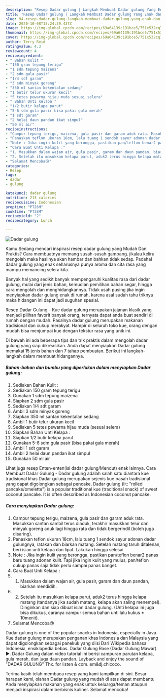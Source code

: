 ```yaml
---
description: "Resep Dadar gulung | Langkah Membuat Dadar gulung Yang Enak dan Simpel"
title: "Resep Dadar gulung | Langkah Membuat Dadar gulung Yang Enak dan Simpel"
slug: 94-resep-dadar-gulung-langkah-membuat-dadar-gulung-yang-enak-dan-simpel
date: 2020-10-08T15:24:39.437Z
image: https://img-global.cpcdn.com/recipes/69a64139c191bce5/751x532cq70/dadar-gulung-foto-resep-utama.jpg
thumbnail: https://img-global.cpcdn.com/recipes/69a64139c191bce5/751x532cq70/dadar-gulung-foto-resep-utama.jpg
cover: https://img-global.cpcdn.com/recipes/69a64139c191bce5/751x532cq70/dadar-gulung-foto-resep-utama.jpg
author: Terry Reid
ratingvalue: 4.3
reviewcount: 4
recipeingredient:
- " Bahan Kulit "
- "150 gram tepung terigu"
- "1 sdm tepung maizena"
- "2 sdm gula pasir"
- "1/4 sdt garam"
- "3 sdm minyak goreng"
- "350 ml santan kekentalan sedang"
- "1 butir telur ukuran kecil"
- "5 tetes pewarna hijau muda sesuai selera"
- " Bahan Unti Kelapa "
- "1/2 butir kelapa parut"
- "5-6 sdm gula pasir bisa pakai gula merah"
- "1 sdt garam"
- "2 helai daun pandan ikat simpul"
- "50 ml air"
recipeinstructions:
- "Campur tepung terigu, maizena, gula pasir dan garam aduk rata. Masukkan santan sambil terus diaduk, terakhir masukkan telur dan minyak goreng aduk lagi hingga rata dan tidak bergerindil (boleh juga disaring)."
- "Panaskan teflon ukuran 18cm, lalu tuang 1 sendok sayur adonan dadar gulungnya, ratakan dan biarkan matang. Setelah matang taruh ditalenan, beri isian unti kelapa dan lipat. Lakukan hingga selesai."
- "Note : Jika ingin kulit yang berongga, pastikan pan/teflon benar2 panas baru tuang adonan kulit. Tapi jika ingin kulit yang mulus, pan/teflon cukup panas saja tidak perlu sampai panas banget."
- "Cara Buat Unti Kelapa :"
- "1. Masukkan dalam wajan air, gula pasir, garam dan daun pandan, biarkan mendidih."
- "2. Setelah itu masukkan kelapa parut, aduk2 terus hingga kelapa matang (tandanya jika sudah matang, kelapa akan saling menempel). Dinginkan dan siap dibuat isian dadar gulung. (Unti kelapa ini juga bisa dikukus, caranya campur semua bahan unti lalu kukus ± 10menit)."
- "Selamat Mencoba😘"
categories:
- Resep
tags:
- dadar
- gulung

katakunci: dadar gulung 
nutrition: 213 calories
recipecuisine: Indonesian
preptime: "PT26M"
cooktime: "PT38M"
recipeyield: "2"
recipecategory: Lunch

---
```



![Dadar gulung](https://img-global.cpcdn.com/recipes/69a64139c191bce5/751x532cq70/dadar-gulung-foto-resep-utama.jpg)

Kamu Sedang mencari inspirasi resep dadar gulung yang Mudah Dan Praktis? Cara membuatnya memang susah-susah gampang. jikalau keliru mengolah maka hasilnya akan hambar dan bahkan tidak sedap. Padahal dadar gulung yang enak seharusnya punya aroma dan cita rasa yang mampu memancing selera kita.

Banyak hal yang sedikit banyak mempengaruhi kualitas rasa dari dadar gulung, mulai dari jenis bahan, kemudian pemilihan bahan segar, hingga cara mengolah dan menghidangkannya. Tidak usah pusing jika ingin menyiapkan dadar gulung enak di rumah, karena asal sudah tahu triknya maka hidangan ini dapat jadi suguhan spesial.

Resep Dadar Gulung - Kue dadar gulung merupakan jajanan klasik yang menjadi pilihan favorit banyak orang, ternyata dapat anda buat sendiri di rumah dengan mudah. Pasalnya dadar gulung merupakan makanan tradisional dan cukup merakyat. Hampir di seluruh toko kue, orang dengan mudah bisa menjumpai kue dengan tekstur rasa yang unik ini.


Di bawah ini ada beberapa tips dan trik praktis dalam mengolah dadar gulung yang siap dikreasikan. Anda dapat menyiapkan Dadar gulung memakai 15 jenis bahan dan 7 tahap pembuatan. Berikut ini langkah-langkah dalam membuat hidangannya.

<!--inarticleads1-->

##### Bahan-bahan dan bumbu yang diperlukan dalam menyiapkan Dadar gulung:

1. Sediakan  Bahan Kulit :
1. Sediakan 150 gram tepung terigu
1. Gunakan 1 sdm tepung maizena
1. Siapkan 2 sdm gula pasir
1. Sediakan 1/4 sdt garam
1. Ambil 3 sdm minyak goreng
1. Siapkan 350 ml santan kekentalan sedang
1. Ambil 1 butir telur ukuran kecil
1. Sediakan 5 tetes pewarna hijau muda (sesuai selera)
1. Siapkan  Bahan Unti Kelapa :
1. Siapkan 1/2 butir kelapa parut
1. Gunakan 5-6 sdm gula pasir (bisa pakai gula merah)
1. Ambil 1 sdt garam
1. Ambil 2 helai daun pandan ikat simpul
1. Gunakan 50 ml air


Lihat juga resep Enten-enten(isi dadar gulung/Mendut) enak lainnya. Cara Membuat Dadar Gulung - Dadar gulung adalah salah satu diantara kue tradisional khas Dadar gulung merupakan sejenis kue basah tradisional yang dapat digolongkan sebagai pencake. Dadar gulung (lit: &#34;rolled pancake/omelette&#34;) is a popular traditional kue (traditional snack) of sweet coconut pancake. It is often described as Indonesian coconut pancake. 

<!--inarticleads2-->

##### Cara menyiapkan Dadar gulung:

1. Campur tepung terigu, maizena, gula pasir dan garam aduk rata. Masukkan santan sambil terus diaduk, terakhir masukkan telur dan minyak goreng aduk lagi hingga rata dan tidak bergerindil (boleh juga disaring).
1. Panaskan teflon ukuran 18cm, lalu tuang 1 sendok sayur adonan dadar gulungnya, ratakan dan biarkan matang. Setelah matang taruh ditalenan, beri isian unti kelapa dan lipat. Lakukan hingga selesai.
1. Note : Jika ingin kulit yang berongga, pastikan pan/teflon benar2 panas baru tuang adonan kulit. Tapi jika ingin kulit yang mulus, pan/teflon cukup panas saja tidak perlu sampai panas banget.
1. Cara Buat Unti Kelapa :
1. 1. Masukkan dalam wajan air, gula pasir, garam dan daun pandan, biarkan mendidih.
1. 2. Setelah itu masukkan kelapa parut, aduk2 terus hingga kelapa matang (tandanya jika sudah matang, kelapa akan saling menempel). Dinginkan dan siap dibuat isian dadar gulung. (Unti kelapa ini juga bisa dikukus, caranya campur semua bahan unti lalu kukus ± 10menit).
1. Selamat Mencoba😘


Dadar gulung is one of the popular snacks in Indonesia, especially in Java. Kue dadar gulung merupakan penganan khas Indonesia dan Malaysia yang dapat digolongkan sebagai panekuk yang diisi Dari Wikipedia bahasa Indonesia, ensiklopedia bebas. Dadar Gulung Rose (Dadar Gulung Mawar). ►. Dadar Gulung dalam video tutorial ini berisi campuran parutan kelapa, gula merah, dan juga daun pandan. Layback and enjoy the sound of &#34;DADAR GULUNG&#34; Thx. for listen &amp; com. em&amp;dj.chicoco. 

Terima kasih telah membaca resep yang kami tampilkan di sini. Besar harapan kami, olahan Dadar gulung yang mudah di atas dapat membantu Anda menyiapkan makanan yang enak untuk keluarga/teman ataupun menjadi inspirasi dalam berbisnis kuliner. Selamat mencoba!
